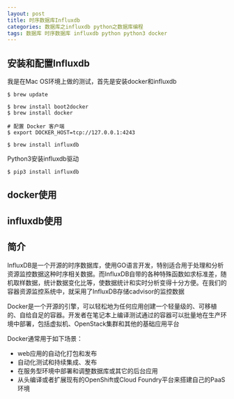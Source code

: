 ```yaml
---
layout: post
title: 时序数据库Influxdb
categories: 数据库之influxdb python之数据库编程
tags: 数据库 时序数据库 influxdb python python3 docker
---
```


## 安装和配置Influxdb

我是在Mac OS环境上做的测试，首先是安装docker和influxdb

```
$ brew update

$ brew install boot2docker
$ brew install docker

# 配置 Docker 客户端
$ export DOCKER_HOST=tcp://127.0.0.1:4243

$ brew install influxdb
```

Python3安装influxdb驱动

```
$ pip3 install influxdb
```

## docker使用



## influxdb使用



## 简介

InfluxDB是一个开源的时序数据库，使用GO语言开发，特别适合用于处理和分析资源监控数据这种时序相关数据。而InfluxDB自带的各种特殊函数如求标准差，随机取样数据，统计数据变化比等，使数据统计和实时分析变得十分方便。在我们的容器资源监控系统中，就采用了InfluxDB存储cadvisor的监控数据

Docker是一个开源的引擎，可以轻松地为任何应用创建一个轻量级的、可移植的、自给自足的容器。开发者在笔记本上编译测试通过的容器可以批量地在生产环境中部署，包括虚拟机、OpenStack集群和其他的基础应用平台

Docker通常用于如下场景：

* web应用的自动化打包和发布
* 自动化测试和持续集成、发布
* 在服务型环境中部署和调整数据库或其它的后台应用
* 从头编译或者扩展现有的OpenShift或Cloud Foundry平台来搭建自己的PaaS环境
